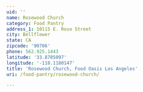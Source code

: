 ```yaml
---
uid: ''
name: Rosewood Church
category: Food Pantry
address_1: 10115 E. Rose Street
city: Bellflower
state: CA
zipcode: '90706'
phone: 562.925.1443
latitude: '33.8705097'
longitude: '-118.1180147'
title: 'Rosewood Church, Food Oasis Los Angeles'
uri: /food-pantry/rosewood-church/

---
```

